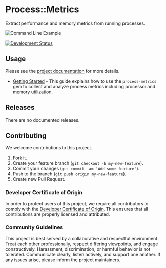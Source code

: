 # Process::Metrics

Extract performance and memory metrics from running processes.

![Command Line Example](command-line.png)

[![Development Status](https://github.com/socketry/process-metrics/workflows/Test/badge.svg)](https://github.com/socketry/process-metrics/actions?workflow=Test)

## Usage

Please see the [project documentation](https://socketry.github.io/process-metrics/) for more details.

  - [Getting Started](https://socketry.github.io/process-metrics/guides/getting-started/index) - This guide explains how to use the `process-metrics` gem to collect and analyze process metrics including processor and memory utilization.

## Releases

There are no documented releases.

## Contributing

We welcome contributions to this project.

1.  Fork it.
2.  Create your feature branch (`git checkout -b my-new-feature`).
3.  Commit your changes (`git commit -am 'Add some feature'`).
4.  Push to the branch (`git push origin my-new-feature`).
5.  Create new Pull Request.

### Developer Certificate of Origin

In order to protect users of this project, we require all contributors to comply with the [Developer Certificate of Origin](https://developercertificate.org/). This ensures that all contributions are properly licensed and attributed.

### Community Guidelines

This project is best served by a collaborative and respectful environment. Treat each other professionally, respect differing viewpoints, and engage constructively. Harassment, discrimination, or harmful behavior is not tolerated. Communicate clearly, listen actively, and support one another. If any issues arise, please inform the project maintainers.
